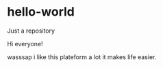# hello-world
Just a repository

Hi everyone!

wasssap i like this plateform a lot it makes life easier.
